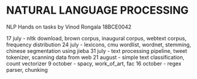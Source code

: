 <h1>
NATURAL LANGUAGE PROCESSING
</h1>
NLP Hands on tasks by Vinod Rongala 18BCE0042

17 july    -  nltk download, brown corpus, inaugural corpus, webtext corpus, frequency distribution
24 july    -  lexicons, cmu wordlist, wordnet, stemming, chinese segmentation using jieba
31 july    -  text processing pipeline, tweet tokenizer, scanning data from web
21 august  -  simple text classification, count vectorizer
9 october  -  spacy, work_of_art, fac
16 october -  regex parser, chunking

